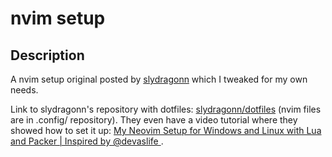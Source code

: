 # nvim setup

## Description

A nvim setup original posted by [slydragonn](https://github.com/slydragonn) which I tweaked for my own needs. 

Link to slydragonn's repository with dotfiles: [slydragonn/dotfiles](https://github.com/slydragonn/dotfiles) (nvim files are in .config/ repository).
They even have a video tutorial where they showed how to set it up: [ My Neovim Setup for Windows and Linux with Lua and Packer | Inspired by @devaslife ](https://www.youtube.com/watch?v=vkCnPdaRBE0&t=901s).
